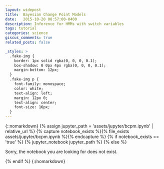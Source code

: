 ```yaml
---
layout: widepost
title:  Bayesian Change Point Models
date:   2015-10-20 08:57:00-0400
description: Inference for HMMs with switch variables
tags: tutorial
categories: science
giscus_comments: true
related_posts: false

_styles: >
  .fake-img {
    border: 1px solid rgba(0, 0, 0, 0.1);
    box-shadow: 0 0px 4px rgba(0, 0, 0, 0.1);
    margin-bottom: 12px;
  }
  .fake-img p {
    font-family: monospace;
    color: white;
    text-align: left;
    margin: 12px 0;
    text-align: center;
    font-size: 16px;
  }
---
```



{::nomarkdown}
{% assign jupyter_path = 'assets/jupyter/bcpm.ipynb' | relative_url %}
{% capture notebook_exists %}{% file_exists assets/jupyter/bcpm.ipynb %}{% endcapture %}
{% if notebook_exists == 'true' %}
  {% jupyter_notebook jupyter_path %}
{% else %}
  <p>Sorry, the notebook you are looking for does not exist.</p>
{% endif %}
{:/nomarkdown}


